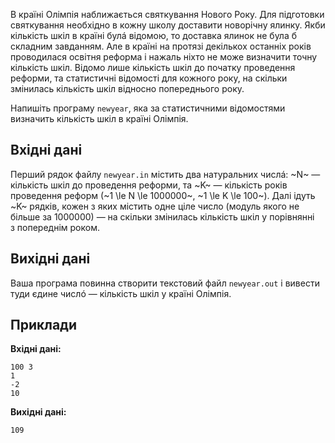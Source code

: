 В&nbsp;країні Олімпія наближається святкування Нового Року. Для підготовки святкування необхідно в&nbsp;кожну школу доставити новорічну ялинку. Якби кількість шкіл в&nbsp;країні булá відомою, то доставка ялинок не була&nbsp;б складним завданням. Але в&nbsp;країні на&nbsp;протязі декількох останніх років проводилася освітня реформа і&nbsp;нажаль ніхто не може визначити точну кількість шкіл. Відомо лише кількість шкіл до&nbsp;початку проведення реформи, та&nbsp;статистичні відомості для кожного року, на&nbsp;скільки змінилась кількість шкіл відносно попереднього року.

Напишіть програму `newyear`, яка за&nbsp;статистичними відомостями визначить кількість шкіл в&nbsp;країні Олімпія.

## Вхідні дані
Перший рядок файлу `newyear.in` містить два натуральних числá: ~N~ — кількість шкіл до&nbsp;проведення реформи, та&nbsp;~K~ — кількість років проведення реформ (~1 \le N \le 1000000~, ~1 \le K \le 100~). Далі ідуть ~K~ рядків, кожен з&nbsp;яких містить одне ціле число (модуль якого не більше за&nbsp;1000000) — на&nbsp;скільки змінилась кількість шкіл у&nbsp;порівнянні з&nbsp;попереднім роком.

## Вихідні дані
Ваша програма повинна створити текстовий файл `newyear.out` і&nbsp;вивести туди єдине числó — кількість шкіл у&nbsp;країні Олімпія.

## Приклади
**Вхідні дані:**
```
100 3
1
-2
10
```

**Вихідні дані:**
```
109
```
